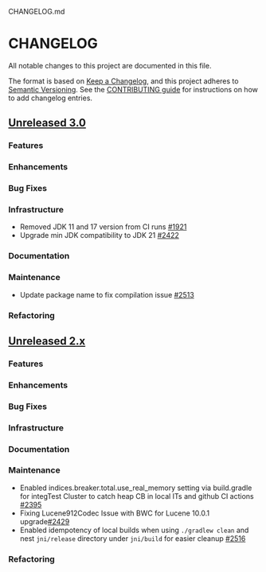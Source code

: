 CHANGELOG.md
# CHANGELOG
All notable changes to this project are documented in this file.

The format is based on [Keep a Changelog](https://keepachangelog.com/en/1.0.0/), and this project adheres to [Semantic Versioning](https://semver.org/spec/v2.0.0.html). See the [CONTRIBUTING guide](./CONTRIBUTING.md#Changelog) for instructions on how to add changelog entries.

## [Unreleased 3.0](https://github.com/opensearch-project/k-NN/compare/2.x...HEAD)
### Features
### Enhancements
### Bug Fixes
### Infrastructure
* Removed JDK 11 and 17 version from CI runs [#1921](https://github.com/opensearch-project/k-NN/pull/1921)
* Upgrade min JDK compatibility to JDK 21 [#2422](https://github.com/opensearch-project/k-NN/pull/2422)
### Documentation
### Maintenance
* Update package name to fix compilation issue [#2513](https://github.com/opensearch-project/k-NN/pull/2513)
### Refactoring

## [Unreleased 2.x](https://github.com/opensearch-project/k-NN/compare/2.19...2.x)
### Features
### Enhancements
### Bug Fixes
### Infrastructure
### Documentation
### Maintenance
* Enabled indices.breaker.total.use_real_memory setting via build.gradle for integTest Cluster to catch heap CB in local ITs and github CI actions [#2395](https://github.com/opensearch-project/k-NN/pull/2395/) 
* Fixing Lucene912Codec Issue with BWC for Lucene 10.0.1 upgrade[#2429](https://github.com/opensearch-project/k-NN/pull/2429)
* Enabled idempotency of local builds when using `./gradlew clean` and nest `jni/release` directory under `jni/build` for easier cleanup [#2516](https://github.com/opensearch-project/k-NN/pull/2516)
### Refactoring